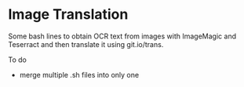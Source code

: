 # Image Translation
Some bash lines to obtain OCR text from images with ImageMagic and Teserract 
and then translate it using git.io/trans.

To do
* merge multiple .sh files into only one
